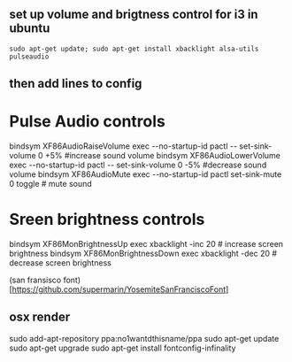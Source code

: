 ## set up volume and brigtness control for i3 in ubuntu 
    sudo apt-get update; sudo apt-get install xbacklight alsa-utils pulseaudio

## then add lines to config 

# Pulse Audio controls
bindsym XF86AudioRaiseVolume exec --no-startup-id pactl -- set-sink-volume 0 +5% #increase sound volume
bindsym XF86AudioLowerVolume exec --no-startup-id pactl -- set-sink-volume 0 -5% #decrease sound volume
bindsym XF86AudioMute exec --no-startup-id pactl set-sink-mute 0 toggle # mute sound

# Sreen brightness controls
bindsym XF86MonBrightnessUp exec xbacklight -inc 20 # increase screen brightness
bindsym XF86MonBrightnessDown exec xbacklight -dec 20 # decrease screen brightness


(san fransisco font)[https://github.com/supermarin/YosemiteSanFranciscoFont]

## osx render 
sudo add-apt-repository ppa:no1wantdthisname/ppa
sudo apt-get update
sudo apt-get upgrade
sudo apt-get install fontconfig-infinality

